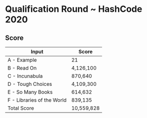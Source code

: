 # Qualification Round ~ HashCode 2020

## Score
|Input                          |Score                        |
|-------------------------------|-----------------------------|
|A - Example                    |21                           |
|B - Read On                    |4,126,100                    |
|C - Incunabula                 |870,640                      |
|D - Tough Choices              |4,109,300                    |
|E - So Many Books              |614,632                      |
|F - Libraries of the World     |839,135                      |
|Total Score                    |10,559,828                   |